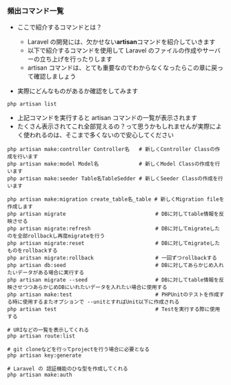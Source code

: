 ### 頻出コマンド一覧

- ここで紹介するコマンドとは？

  - Laravel の開発には、欠かせない**artisan**コマンドを紹介していきます
  - 以下で紹介するコマンドを使用して Laravel のファイルの作成やサーバーの立ち上げを行ったりします
  - artisan コマンドは、とても重要なのでわからなくなったらこの章に戻って確認しましょう

- 実際にどんなものがあるか確認をしてみます

```shell
php artisan list
```

- 上記コマンドを実行すると artisan コマンドの一覧が表示されます
- たくさん表示されてこれ全部覚えるの？って思うかもしれませんが実際によく使われるのは、そこまで多くないので安心してください

```shell
php artisan make:controller Controller名   # 新しくController Classの作成を行います
php artisan make:model Model名             # 新しくModel Classの作成を行います
php artisan make:seeder Table名TableSedder # 新しくSeeder Classの作成を行います

php artisan make:migration create_table名_table # 新しくMigration fileを作成します
php artisan migrate                             # DBに対してtable情報を反映させる
php artisan migrate:refresh                     # DBに対してmigrateしたのを全部rollbackし再度migrateを行う
php artisan migrate:reset                       # DBに対してmigrateしたものをrollbackする
php aritsan migrate:rollback                    # 一回ずつrollbackする
php artisan db:seed                             # DBに対してあらかじめ入れたいデータがある場合に実行する
php artisan migrate --seed                      # DBに対してtable情報を反映させつつあらかじめDBにいれたいデータを入れたい場合に使用する
php artisan make:test                           # PHPUnitのテストを作成する時に使用するまたオプションで --unitとすればUnit以下に作成される
php artisan test                                # Testを実行する際に使用する

# URIなどの一覧を表示してくれる
php artisan route:list

# git cloneなどを行ってprojectを行う場合に必要となる
php artisan key:generate

# Laravel の 認証機能のひな型を作成してくれる
php artisan make:auth

```
